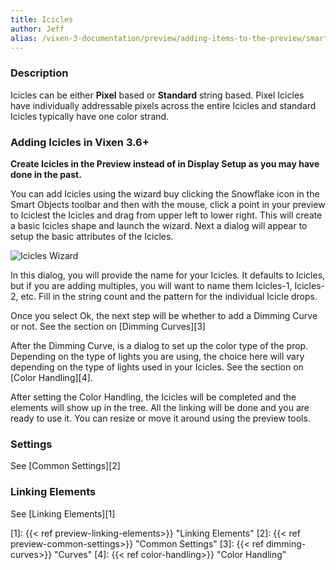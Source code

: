 ```yaml
---
title: Icicles
author: Jeff
alias: /vixen-3-documentation/preview/adding-items-to-the-preview/smart-objects/icicles/
---
```

### Description

Icicles can be either **Pixel** based or **Standard** string based. Pixel Icicles have individually addressable pixels across the entire Icicles and standard Icicles typically have one color strand.

### Adding Icicles in Vixen 3.6+

**Create Icicles in the Preview instead of in Display Setup as you may have done in the past.**

You can add Icicles using the wizard buy clicking the Snowflake icon in the Smart Objects toolbar and then with the mouse, click a point in your preview to Iciclest the Icicles and drag from upper left to lower right. This will create a basic Icicles shape and launch the wizard. Next a dialog will appear to setup the basic attributes of the Icicles.

![Icicles Wizard](/images/docs/usage/preview/smart-shapes/icicles/icicles-setup.png)

In this dialog, you will provide the name for your Icicles. It defaults to Icicles, but if you are adding multiples, you will want to name them Icicles-1, Icicles-2, etc. Fill in the string count and the pattern for the individual Icicle drops.

Once you select Ok, the next step will be whether to add a Dimming Curve or not. See the section on [Dimming Curves][3]

After the Dimming Curve, is a dialog to set up the color type of the prop. Depending on the type of lights you are using, the choice here will vary depending on the type of lights used in your Icicles. See the section on [Color Handling][4].

After setting the Color Handling, the Icicles will be completed and the elements will show up in the tree. All the linking will be done and you are ready to use it. You can resize or move it around using the preview tools.

### Settings

See [Common Settings][2]

### Linking Elements

See [Linking Elements][1]

[1]: {{< ref preview-linking-elements>}} "Linking Elements"
[2]: {{< ref preview-common-settings>}} "Common Settings"
[3]: {{< ref dimming-curves>}} "Curves"
[4]: {{< ref color-handling>}} "Color Handling"
